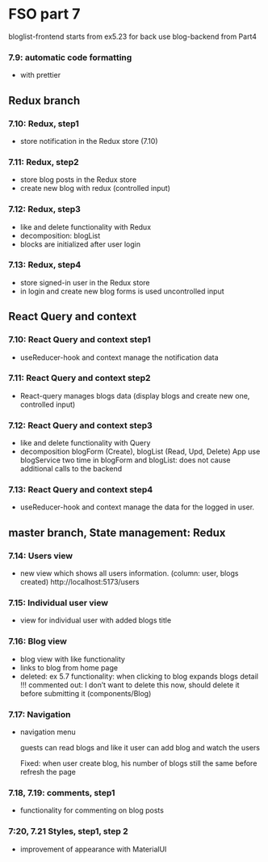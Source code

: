 # FSO part 7

bloglist-frontend starts from ex5.23
for back use blog-backend from Part4

### 7.9: automatic code formatting

  - with prettier


## Redux branch

### 7.10: Redux, step1

  - store notification in the Redux store (7.10)

### 7.11: Redux, step2

  - store blog posts in the Redux store
  - create new blog with redux (controlled input)

### 7.12: Redux, step3

  - like and delete functionality with Redux
  - decomposition: blogList
  - blocks are initialized after user login

### 7.13: Redux, step4

  - store signed-in user in the Redux store
  - in login and create new blog forms is used uncontrolled input


## React Query and context

### 7.10: React Query and context step1

  - useReducer-hook and context manage the notification data
    
### 7.11: React Query and context step2

  - React-query manages blogs data (display blogs and create new one, controlled input)

### 7.12: React Query and context step3
  
  - like and delete functionality with Query
  - decomposition blogForm (Create), blogList (Read, Upd, Delete)
      App use blogService two time in blogForm and blogList: does not cause additional calls to the backend

### 7.13: React Query and context step4

  - useReducer-hook and context manage the data for the logged in user.

## master branch, State management: Redux

### 7.14: Users view

  - new view which shows all users information. (column: user, blogs created) 
      http://localhost:5173/users

### 7.15: Individual user view

  - view for individual user with added blogs title

### 7.16: Blog view

  - blog view with like functionality
  - links to blog from home page
  - deleted: ex 5.7 functionality: when clicking to blog expands blogs detail
    !!! commented out: I don’t want to delete this now, should delete it before submitting it (components/Blog)

### 7.17: Navigation

  - navigation menu

    guests can read blogs and like it
    user can add blog and watch the users
    
    Fixed: when user create blog, his number of blogs still the same before refresh the page

### 7.18, 7.19: comments, step1

  - functionality for commenting on blog posts
  
### 7:20, 7.21 Styles, step1, step 2

  -  improvement of appearance with MaterialUI